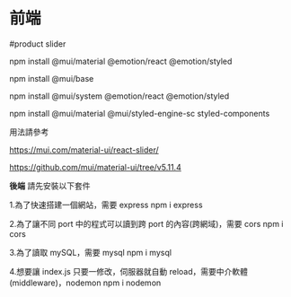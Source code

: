 <h1>前端</h1>

#product slider

npm install @mui/material @emotion/react @emotion/styled

npm install @mui/base

npm install @mui/system @emotion/react @emotion/styled

npm install @mui/material @mui/styled-engine-sc styled-components

用法請參考

https://mui.com/material-ui/react-slider/

https://github.com/mui/material-ui/tree/v5.11.4

**後端**
請先安裝以下套件

1.為了快速搭建一個網站，需要 express
  npm i express
  
2.為了讓不同 port 中的程式可以讀到跨 port 的內容(跨網域)，需要 cors
  npm i cors
  
  
3.為了讀取 mySQL，需要 mysql
  npm i mysql
  
  
4.想要讓 index.js 只要一修改，伺服器就自動 reload，需要中介軟體(middleware)，nodemon
  npm i nodemon
  
  
